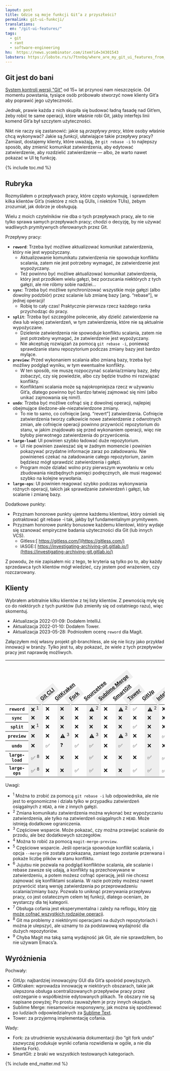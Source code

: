 ```yaml
---
layout: post
title: Gdzie są moje funkcji Git’a z przyszłości?
permalink: git-ui-funkcji/
translations:
  en: "/git-ui-features/"
tags:
  - git
  - rant
  - software-engineering
hn:  https://news.ycombinator.com/item?id=34301543
lobsters: https://lobste.rs/s/7tnnbq/where_are_my_git_ui_features_from_future
---
```


## Git jest do bani

[System kontroli wersji "Git"](https://git-scm.com/) od 15+ lat przynosi nam nieszczęście. Od momentu powstania, tysiące osób próbowało stworzyć nowe klienty Git’a aby poprawić jego użyteczność.

Jednak, prawie każda z nich skupiła się budować ładną fasadę nad Git’em, żeby robić te same operacji, które właśnie robi Git, jakby interfejs linii komend Git’a był szczytem użyteczności.

Nikt nie raczy się zastanowić: jakie są _przepływy pracy_, które osoby właśnie chcą wykonywać? Jakie są _funkcji_, ułatwiające takie przepływy pracy? Zamiast, dostajemy klienty, które uważają, że `git rebase -i` to najlepszy sposób, aby zmienić komunikat zatwierdzenia, aby edytować zatwierdzenie, aby rozdzielić zatwierdzenie — albo, że warto nawet pokazać w UI tę funkcję.

{% include toc.md %}

## Rubryka

Rozmyślałem o przepływach pracy, które często wykonuję, i sprawdziłem kilka klientów Git’a (niektóre z nich są GUIs, i niektóre TUIs), żebym zrozumiał, jak dobrze je obsługują.

Wielu z moich czytelników nie dba o tych przepływach pracy, ale to nie tylko sprawa samych przepływach pracy; chodzi o decyzję, by nie używać wadliwych prymitywnych oferowanych przez Git.

Przepływy pracy:



* **`reword`**: Trzeba być możliwe aktualizować komunikat zatwierdzenia, który nie jest wypożyczany.
    * Aktualizowanie komunikatu zatwierdzenia nie spowoduje konfliktu scalania, zatem nie jest potrzebny wymagać, że zatwierdzenie jest wypożyczany.
    * Też powinno być możliwe aktualizować komunikat zatwierdzenia, który jest przodkiem wielu gałęzi, bez porzucania niektórych z tych gałęzi, ale nie róbmy sobie nadziei…
* **`sync`**: Trzeba być możliwe synchronizować wszystkie moje gałęzi (albo dowolny podzbiór) przez scalanie lub zmianę bazy [ang. “rebase”], w jednej operacji!
    * Robię to cały czas! Praktycznie pierwsza rzecz każdego ranka przychodząc do pracy.
* **`split`**: Trzeba być szczególne polecenie, aby dzielić zatwierdzenie na dwa lub więcej zatwierdzeń, w tym zatwierdzenia, które nie są aktualnie wypożyczane.
    * Dzielenie zatwierdzenia nie spowoduje konfliktu scalania, zatem nie jest potrzebny wymagać, że zatwierdzenie jest wypożyczany.
    * Nie akceptuję rozwiązań za pomocą `git rebase -i`, ponieważ sprawdzanie stanu repozytorium podczas zmiany bazy jest bardzo mylące.
* **`preview`**: Przed wykonaniem scalania albo zmianą bazy, trzeba być możliwy podgląd wyniku, w tym ewentualne konflikty.
    * W ten sposób, nie muszę rozpoczynać scalania/zmiany bazy, żeby zobaczyć, czy się powiedzie, albo czy będzie trudno mi rozwiązać konflikty.
    * Konfliktami scalania może są najokropniejsza rzecz w używaniu Git’a, dlatego powinno być bardzo łatwiej zajmować się nimi (albo unikać zajmowania się nimi!).
* **`undo`**: Trzeba być możliwe cofnąć się z dowolnej operacji, najlepiej obejmujące śledzone-ale-niezatwierdzone zmiany.
    * To nie to samo, co cofnięcie [ang. “revert”] zatwierdzenia. Cofnięcie zatwierdzenia tworzy całkowicie nowe zatwierdzenie z odwrotnych zmian, ale cofnięcie operacji powinno przywrócić repozytorium do stanu, w jakim znajdowało się przed wykonaniem operacji, więc nie byłoby pierwotnego zatwierdzenia do przywrócenia.
* **`large-load`**: UI powinien szybko ładować duże repozytorium.
    * UI nie powinien zawieszać się w żadnym momencie i powinien pokazywać przydatne informacje zaraz po załadowaniu. Nie powinieneś czekać na załadowanie całego repozytorium, zanim będziesz mógł sprawdzić zatwierdzenia i gałęzi.
    * Program może działać wolno przy pierwszym wywołaniu w celu zbudowania niezbędnych pamięci podręcznych, ale musi reagować szybko na kolejne wywołania.
* **`large-ops`**: UI powinien reagować szybko podczas wykonywania różnych operacji, takich jak sprawdzanie zatwierdzeń i gałęzi, lub scalanie i zmianę bazy.

Dodatkowe punkty:



* Przyznam honorowe punkty ujemne każdemu klientowi, który ośmieli się potraktować git rebase -i tak, jakby był fundamentalnym prymitywem.
* Przyznam honorowe punkty bonusowe każdemu klientowi, który wydaje się szanować empiryczne badania użyteczności dla Git (lub innych VCS).
    * Gitless:[ https://gitless.com/](https://gitless.com/)
    * IASGE:[ https://investigating-archiving-git.gitlab.io/](https://investigating-archiving-git.gitlab.io/)

Z powodu, że nie zapisałem nic z tego, te kryteria są tylko po to, aby każdy sprzedawca tych klientów mógł wiedzieć, czy jestem pod wrażeniem, czy rozczarowany.


## Klienty

Wybrałem arbitralnie kilku klientów z tej listy klientów. Z pewnością mylę się co do niektórych z tych punktów (lub zmieniły się od ostatniego razu), więc skomentuj.



* Aktualizacja 2022-01-09: Dodałem IntelliJ.
* Aktualizacja 2022-01-10: Dodałem Tower.
* Aktualizacja 2023-05-28: Podniosłem ocenę `reword` dla Magit.

Załączyłem mój własny projekt git-branchless, ale się nie liczy jako przykład innowacji w branży. Tylko jest tu, aby pokazać, że wiele z tych przepływów pracy jest naprawdę możliwych.

<style type="text/css">
th.rotate {
  /* Something you can count on */
  height: 140px;
  white-space: nowrap;
}

th.rotate > div {
  transform: 
    translate(20px, 51px) /* magic numbers */
    rotate(320deg);
  width: 30px;
}
th.rotate > div > span {
  padding: 5px 10px;
}

#data th:nth-child(even) > div > span, #data td:nth-child(even) {
  background-color: #eee;
}

</style>

<table id="data">
<thead>
  <tr>
    <th></th>
    <th class="rotate"><div><span><a href="https://git-scm.com/">Git CLI</a></span></div></th>
    <th class="rotate"><div><span><a href="https://www.gitkraken.com/">GitKraken</a></span></div></th>
    <th class="rotate"><div><span><a href="https://git-fork.com/">Fork</a></span></div></th>
    <th class="rotate"><div><span><a href="https://www.sourcetreeapp.com/">Sourcetree</a></span></div></th>
    <th class="rotate"><div><span><a href="https://www.sublimemerge.com/">Sublime Merge</a></span></div></th>
    <th class="rotate"><div><span><a href="https://www.syntevo.com/smartgit/">SmartGit</a></span></div></th>
    <th class="rotate"><div><span><a href="https://www.git-tower.com/">Tower</a></span></div></th>
    <th class="rotate"><div><span><a href="https://gitup.co/">GitUp</a></span></div></th>
    <th class="rotate"><div><span><a href="https://www.jetbrains.com/idea/">IntelliJ</a></span></div></th>
    <th class="rotate"><div><span><a href="https://magit.vc/">Magit</a></span></div></th>
    <th class="rotate"><div><span><a href="https://github.com/jesseduffield/lazygit">Lazygit</a></span></div></th>
    <th class="rotate"><div><span><a href="https://github.com/extrawurst/gitui">Gitui</a></span></div></th>
    <th class="rotate"><div><span><a href="https://github.com/arxanas/git-branchless">git-branchless</a></span></div></th>
    <th class="rotate"><div><span><a href="https://github.com/martinvonz/jj">Jujutsu</a></span></div></th>
  </tr>
</thead>

<tbody>
  <tr>
    <th><code>reword</code></th>
    <td>❌&nbsp;<sup>1</sup></td> <!-- Git CLI -->
    <td>❌</td> <!-- GitKraken -->
    <td>❌</td> <!-- Fork -->
    <td>❌</td> <!-- Sourcetree -->
    <td>⚠️&nbsp;<sup>2</sup></td> <!-- Sublime Merge -->
    <td>❌</td> <!-- SmartGit -->
    <td>⚠️&nbsp;<sup>2</sup></td> <!-- Tower -->
    <td>✅</td> <!-- GitUp -->
    <td>⚠️&nbsp;<sup>2</sup></td> <!-- IntelliJ -->
    <td>❌</td> <!-- Magit -->
    <td>❌</td> <!-- Lazygit -->
    <td>❌</td> <!-- Gitui -->
    <td>✅</td> <!-- git-branchless -->
    <td>✅</td> <!-- jj -->
  </tr>
  
  <tr>
    <th><code>sync</code></th>
    <td>❌</td> <!-- Git CLI -->
    <td>❌</td> <!-- GitKraken -->
    <td>❌</td> <!-- Fork -->
    <td>❌</td> <!-- Sourcetree -->
    <td>❌</td> <!-- Sublime Merge -->
    <td>❌</td> <!-- SmartGit -->
    <td>❌</td> <!-- Tower -->
    <td>❌</td> <!-- GitUp -->
    <td>❌</td> <!-- IntelliJ -->
    <td>❌</td> <!-- Magit -->
    <td>❌</td> <!-- Lazygit -->
    <td>❌</td> <!-- Gitui -->
    <td>✅</td> <!-- git-branchless -->
    <td>❌</td> <!-- jj -->
  </tr>
  
  <tr>
    <th><code>split</code></th>
    <td>❌&nbsp;<sup>1</sup></td> <!-- Git CLI -->
    <td>❌</td> <!-- GitKraken -->
    <td>❌</td> <!-- Fork -->
    <td>❌</td> <!-- Sourcetree -->
    <td>❌</td> <!-- Sublime Merge -->
    <td>❌</td> <!-- SmartGit -->
    <td>❌</td> <!-- Tower -->
    <td>✅</td> <!-- GitUp -->
    <td>❌</td> <!-- IntelliJ -->
    <td>❌</td> <!-- Magit -->
    <td>❌</td> <!-- Lazygit -->
    <td>❌</td> <!-- Gitui -->
    <td>❌</td> <!-- git-branchless -->
    <td>✅</td> <!-- jj -->
  </tr>
  
  <tr>
    <th><code>preview</code></th>
    <td>❌</td> <!-- Git CLI -->
    <td>❌</td> <!-- GitKraken -->
    <td>⚠️&nbsp;<sup>3</sup></td> <!-- Fork -->
    <td>❌</td> <!-- Sourcetree -->
    <td>⚠️&nbsp;<sup>3</sup></td> <!-- Sublime Merge -->
    <td>❌</td> <!-- SmartGit -->
    <td>⚠️&nbsp;<sup>3</sup></td> <!-- Tower -->
    <td>❌</td> <!-- GitUp -->
    <td>❌</td> <!-- IntelliJ -->
    <td>✅&nbsp;<sup>4</sup></td> <!-- Magit -->
    <td>❌</td> <!-- Lazygit -->
    <td>❌</td> <!-- Gitui -->
    <td>⚠️&nbsp;<sup>5</sup></td> <!-- git-branchless -->
    <td>✅&nbsp;<sup>6</sup></td> <!-- jj -->
  </tr>

  <tr>
    <th><code>undo</code></th>
    <td>❌</td> <!-- Git CLI -->
    <td>✅</td> <!-- GitKraken -->
    <td>❓</td> <!-- Fork -->
    <td>✅</td> <!-- Sourcetree -->
    <td>✅</td> <!-- Sublime Merge -->
    <td>❌</td> <!-- SmartGit -->
    <td>✅</td> <!-- Tower -->
    <td>✅</td> <!-- GitUp -->
    <td>❌</td> <!-- IntelliJ -->
    <td>❌</td> <!-- Magit -->
    <td>⚠️&nbsp;<sup>7</sup></td> <!-- Lazygit -->
    <td>❌</td> <!-- Gitui -->
    <td>✅</td> <!-- git-branchless -->
    <td>✅</td> <!-- jj -->
  </tr>

  <tr>
    <th><code>large-load</code></th>
    <td>✅&nbsp;<sup>8</sup></td> <!-- Git CLI -->
    <td>❌</td> <!-- GitKraken -->
    <td>❌</td> <!-- Fork -->
    <td>❌</td> <!-- Sourcetree -->
    <td>✅</td> <!-- Sublime Merge -->
    <td>❌</td> <!-- SmartGit -->
    <td>❌</td> <!-- Tower -->
    <td>❌</td> <!-- GitUp -->
    <td>✅</td> <!-- IntelliJ -->
    <td>✅&nbsp;<sup>9</sup></td> <!-- Magit -->
    <td>✅</td> <!-- Lazygit -->
    <td>✅</td> <!-- Gitui -->
    <td>✅</td> <!-- git-branchless -->
    <td>❌</td> <!-- jj -->
  </tr>
  
  <tr>
    <th><code>large-ops</code></th>
    <td>✅&nbsp;<sup>8</sup></td> <!-- Git CLI -->
    <td>❌</td> <!-- GitKraken -->
    <td>❌</td> <!-- Fork -->
    <td>✅</td> <!-- Sourcetree -->
    <td>✅</td> <!-- Sublime Merge -->
    <td>❌</td> <!-- SmartGit -->
    <td>❌</td> <!-- Tower -->
    <td>✅</td> <!-- GitUp -->
    <td>✅</td> <!-- IntelliJ -->
    <td>✅&nbsp;<sup>9</sup></td> <!-- Magit -->
    <td>✅</td> <!-- Lazygit -->
    <td>✅</td> <!-- Gitui -->
    <td>✅</td> <!-- git-branchless -->
    <td>❌</td> <!-- jj -->
  </tr>
</tbody>
</table>

Uwagi:



* <sup>1</sup> Można to zrobić za pomocą `git rebase -i` lub odpowiednika, ale nie jest to ergonomiczne i działa tylko w przypadku zatwierdzeń osiągalnych z `HEAD`, a nie z innych gałęzi.
* <sup>2</sup> Zmiana komunikatu zatwierdzenia można wykonać bez wypożyczaniu zatwierdzenia, ale tylko na zatwierdzeń osiągalnych z `HEAD`. Może istnieją dodatkowe ograniczenia.
* <sup>3</sup> Częściowe wsparcie. Może pokazać, czy można przewijać scalanie do przodu, ale bez dodatkowych szczegołów.
* <sup>4</sup> Można to robić za pomocą `magit-merge-preview`.
* <sup>5</sup> Częściowe wsparcie. Jeśli operacja spowoduje konflikt scalania, i opcja `--merge` nie została przekazana, zamiast tego zostanie przerwana i pokaże liczbę plików w stanu konfliktu.
* <sup>6</sup> Jujutsu nie pozwala na podgląd konfliktów scalania, ale scalanie i rebase zawsze się udają, a konflikty są przechowywane w zatwierdzeniu, a potem możesz cofnąć operację, jeśli nie chcesz zajmować się konfliktami scalania. W razie potrzeby możesz nawet przywrócić starą wersję zatwierdzenia po przeprowadzeniu scalania/zmiany bazy. Pozwala to uniknąć przerywania przepływu pracy, co jest ostatecznym celem tej funkcji, dlatego oceniam, że wystarczy dla tej kategorii.
* <sup>7</sup> Obsługa cofania jest eksperymentalna i zależy na reflogu, który [nie może cofnąć wszystkich rodzajów operacji](https://github.com/arxanas/git-branchless/wiki/Architecture#comparison-with-the-reflog).
* <sup>8</sup> Git ma problemy z niektórymi operacjami na dużych repozytoriach i można je ulepszyć, ale uznamy to za podstawową wydajność dla dużych repozytoriów.
* <sup>9</sup> Chyba Magit ma taką samą wydajność jak Git, ale nie sprawdziłem, bo nie używam Emacs’a.


## Wyróżnienia

Pochwały:



* GitUp: najbardziej innowacyjny GUI dla Git’a spośród powyższych.
* GitKraken: wprowadza innowację w niektórych obszarach, takie jak ulepszona obsługa scentralizowanych przepływów pracy przez ostrzeganie o współbieżnie edytowanych plikach. Te obszary nie są napisane powyżej; Po prostu zauważyłem je przy innych okazjach.
* Sublime Merge: niesamowicie responsywny, jak można się spodziewać po ludziach odpowiedzialnych za [Sublime Text](https://www.sublimetext.com/).
* Tower: za przyjemną implementację cofania.

Wady:



* Fork: za utrudnienie wyszukiwania dokumentacji (bo “git fork undo” zazwyczaj produkuje wyniki cofania rozwidlenia w ogóle, a nie dla klienta Fork).
* SmartGit: z braki we wszystkich testowanych kategoriach.

{% include end_matter.md %}
